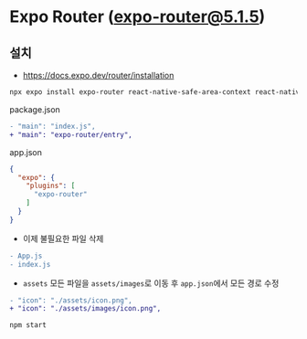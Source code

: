 # Expo Router (expo-router@5.1.5)

## 설치
* https://docs.expo.dev/router/installation
```sh
npx expo install expo-router react-native-safe-area-context react-native-screens expo-linking expo-constants expo-status-bar
```
package.json
```diff
- "main": "index.js",
+ "main": "expo-router/entry",
```

app.json
```json
{
  "expo": {
    "plugins": [
      "expo-router"
    ]
  }
}
```

* 이제 불필요한 파일 삭제
```diff
- App.js
- index.js
```

* `assets` 모든 파일을 `assets/images`로 이동 후 `app.json`에서 모든 경로 수정
```diff
- "icon": "./assets/icon.png",
+ "icon": "./assets/images/icon.png",
```

```sh
npm start
```
